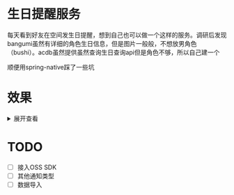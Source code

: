 # 生日提醒服务
每天看到好友在空间发生日提醒，想到自己也可以做一个这样的服务。调研后发现bangumi虽然有详细的角色生日信息，但是图片一般般，不想放男角色（bushi）。acdb虽然提供虽然查询生日查询api但是角色不够，所以自己建一个


顺便用spring-native踩了一些坑

# 效果
<details>
<summary>展开查看</summary>
<img src="./assets/overview.jpg"/>
</details>

# TODO
- [ ] 接入OSS SDK
- [ ] 其他通知类型
- [ ] 数据导入